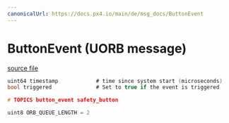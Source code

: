 ```yaml
---
canonicalUrl: https://docs.px4.io/main/de/msg_docs/ButtonEvent
---
```


# ButtonEvent (UORB message)



[source file](https://github.com/PX4/PX4-Autopilot/blob/release/1.14/msg/ButtonEvent.msg)

```c
uint64 timestamp            # time since system start (microseconds)
bool triggered              # Set to true if the event is triggered

# TOPICS button_event safety_button

uint8 ORB_QUEUE_LENGTH = 2

```

